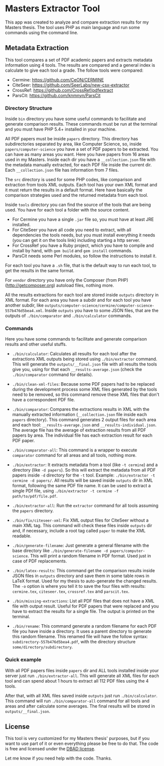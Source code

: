 # Masters Extractor Tool

This app was created to analyze and compare extraction results for my Masters thesis. The tool uses PHP as main language and run some commands using the command line.

## Metadata Extraction

This tool compares a set of PDF academic papers and extracts metadata information using 4 tools. The results are compared and a general index is calculate to give each tool a grade. The follow tools were compared:

- Cermine: https://github.com/CeON/CERMINE
- CiteSeer: https://github.com/SeerLabs/new-csx-extractor
- CrossRef: https://github.com/CrossRef/pdfextract
- ParsCit: https://github.com/knmnyn/ParsCit

### Directory Structure

Inside `bin` directory you have some useful commands to facilitate and generate comparison results. These commands must be run at the terminal and you must have PHP 5.4+ installed in your machine.

All PDF papers must be inside `papers` directory. This directory has subdirectories separated by area, like Computer Science, so, inside `papers/computer-science` you have a set of PDF papers to be extracted. You can have as many areas you want. Here you have papers from 16 areas used in my Masters. Inside each dir you have a `__collection.json` file with the metadata manually extracted, for each PDF file inside the current dir. Each `__collection.json` file has information from 7 files.

The `src` directory is used for some PHP codes, like comparison and extraction from tools XML outputs. Each tool has your own XML format and it must return the results in a default format. Here have basically the comparison strategies used and the returned metadata from each tool.

Inside `tools` directory you can find the source of the tools that are being used. You have for each tool a folder with the source content. 

- For Cermine you have a single `.jar` file so, you must have at least JRE installed. 
- For CiteSeer you have all code you need to extract, with all dependencies the tools needs, but you must install everything it needs (you can get it on the tools link) including starting a http server. 
- For CrossRef you have a Ruby project, which you have to compile and install by hand, with `gem build` and `gem install` commands. 
- ParsCit needs some Perl modules, so follow the instructions to install it. 

For each tool you have a `.sh` file, that is the default way to run each tool, to get the results in the same format.

For `vendor` directory you have only the Composer (from PHP) (http://getcomposer.org) autoload files, nothing more.

All the results extractions for each tool are stored inside `outputs` directory in XML format. For each area you have a subdir and for each tool you have another subdir, like `outputs/computer-science/cermine/computer-science-557b476d5bea4.xml`. Inside `outputs` you have to some JSON files, that are the outputs of `./bin/comparator` and `./bin/calculator` commands.



### Commands

Here you have some commands to facilitate and generate comparison results and other useful stuffs.

- `./bin/calculator`: Calculates all results for each tool after the extractions XML outputs being stored using `./bin/extractor` command. This will generate the `outputs/__final.json` file with all results the tools give you, using for that each `__results-average.json` (check the `./bin/comparator` command for details).

- `./bin/clean-xml-files`: Because some PDF papers had to be replaced during the development process some XML files generated by the tools need to be removed, so this command remove these XML files that don't have a correspondent PDF file.

- `./bin/comparator`: Compares the extractions results in XML with the manually extracted information (`__collection.json` file inside each `papers` directory). This command generates 2 output files for each area and each tool: `__results-average.json` and `__results-individual.json`. The average file has the average of extraction results from all PDF papers by area. The individual file has each extraction result for each PDF paper.

- `./bin/comparator-all`: This command is a wrapper to execute `comparator` command for all areas and all tools, nothing more.

- `./bin/extractor`: It extracts metadata from a tool (like `-t cermine`) and a directory (like `-d papers`). So this will extract the metadata from all PDF papers inside `-d` directory for the `-t` tool. Example: `./bin/extractor -t cermine -d papers/`. All results will be saved inside `outputs` dir in XML format, following the same PDF file name. It can be used to extract a single PDf file, using `./bin/extractor -t cermine -f path/to/pdf/file.pdf`.

- `./bin/extractor-all`: Run the `extractor` command for all tools assuming the `papers` directory.

- `./bin/fix/citeseer-xml`: Fix XML output files for CiteSeer without a main XML tag. This command will check these files inside `outputs` dir and, if necessary, include a root tag called `paper` to make the XML readable.

- `./bin/generate-filename`: Just generate a general filename with the base directory like `./bin/generate-filename -d papers/computer-science`. This will print a random filename in PDF format. Used just in case of PDF replacements.

- `./bin/latex-results`: This command get the comparison results inside JSON files in `outputs` directory and save them in some table rows in LaTeX format. Used for my thesis to auto-generate the changed results. The `-o` option is where you tell it to save the four files with results: `cermine.tex`, `citeseer.tex`, `crossref.tex` and `parscit.tex`.

- `./bin/missing-extractions`: List all PDF files that does not have a XML file with output result. Useful for PDF papers that were replaced and you have to extract the results for a single file. The output is printed on the terminal.

- `./bin/rename`: This command generate a random filename for each PDF file you have inside a directory. It uses a parent directory to generate this random filename. This renamed file will have the follow syntax: `subdirectory-557b476d5bea4.pdf`, with the directory structure `some/directory/subdirectory`.

### Quick example

With all PDF papers files inside `papers` dir and ALL tools installed inside your server just run `./bin/extractor-all`. This will generate all XML files for each tool and can spend about 1 hours to extract all 112 PDF files using the 4 tools.

After that, with all XML files saved inside `outputs` just run `./bin/calculator`. This command will run `./bin/comparator-all` command for all tools and areas and after calculate some averages. The final results will be stored in `outputs/__final.json`.



## License

This tool is very customized for my Masters thesis' purposes, but if you want to use part of it or even everything please be free to do that. The code is free and licensed under the [DBAD license](http://www.dbad-license.org/).

Let me know if you need help with the code. Thanks.




